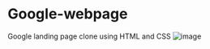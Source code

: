 # Google-webpage
 Google landing page clone using  HTML and CSS 
![image](https://github.com/user-attachments/assets/5678db46-20d2-407b-bd31-529af82a5f5c)
